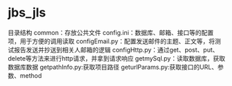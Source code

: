 # jbs_jls
目录结构
common：存放公共文件
  config.ini：数据库、邮箱、接口等的配置项，用于方便的调用读取
  configEmail.py：配置发送邮件的主题、正文等，将测试报告发送并抄送到相关人邮箱的逻辑
  configHttp.py：通过get、post、put、delete等方法来进行http请求，并拿到请求响应
  getmySql.py：读取数据库，获取数据库数据
  getpathInfo.py:获取项目路径
  geturlParams.py:获取接口的URL、参数、method
  
